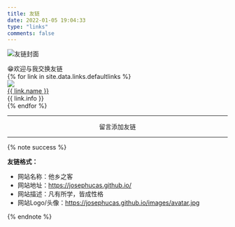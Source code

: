 ```yaml
---
title: 友链
date: 2022-01-05 19:04:33
type: "links"
comments: false
---
```


![友链封面](https://gitee.com/josephucas/pcc-beed/raw/master/img/202201061020563.webp)

<div class="links-content">
<div class="no-icon note warning"><div class="link-info">😁欢迎与我交换友链</div></div>
<div class="link-navigation">
{% for link in site.data.links.defaultlinks %}
<div class="card">
<img class="ava nomediumzoom" src="{{ link.avatar }}"/>
<div class="card-header">
<div><a href="{{ link.site }}" target="_blank"> {{ link.name }}</a> </div>
<div class="info">{{ link.info }}</div>
</div>
</div>
{% endfor %}
</div>

------

<div style="text-align:center;"><span class="with-love" id="animate1">
    <i class="fa fa-heart"></i>
  </span>留言添加友链<span class="with-love" id="animate2">
    <i class="fa fa-heart"></i>
  </span></div>

------

{% note success %}

**友链格式：**

- 网站名称：他乡之客
- 网站地址：https://josephucas.github.io/
- 网站描述：凡有所学，皆成性格
- 网站Logo/头像：https://josephucas.github.io/images/avatar.jpg

{% endnote %}

